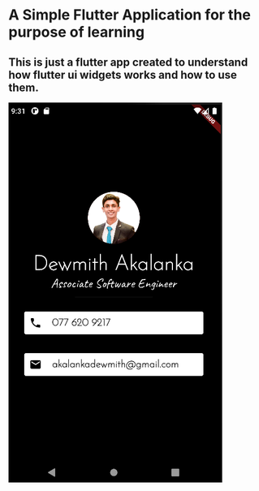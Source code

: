 # A Simple Flutter Application for the purpose of learning

## This is just a flutter app created to understand how flutter ui widgets works and how to use them.

![](images/ss-home.png)


